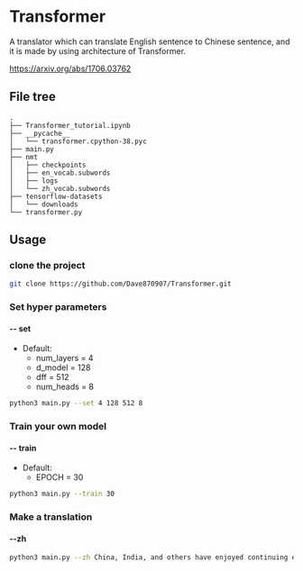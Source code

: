 # Transformer
A translator which can translate English sentence to Chinese sentence, and it is made by using architecture of Transformer.

 https://arxiv.org/abs/1706.03762 

## File tree

```
.
├── Transformer_tutorial.ipynb
├── __pycache__
│   └── transformer.cpython-38.pyc
├── main.py
├── nmt
│   ├── checkpoints
│   ├── en_vocab.subwords
│   ├── logs
│   └── zh_vocab.subwords
├── tensorflow-datasets
│   └── downloads
└── transformer.py
```

## Usage
### clone the project
```sh
git clone https://github.com/Dave870907/Transformer.git
```

### Set hyper parameters
#### -- set
- Default:
  - num_layers = 4
  - d_model = 128
  - dff = 512
  - num_heads = 8

```sh
python3 main.py --set 4 128 512 8
```
### Train your own model
#### -- train
- Default:
  - EPOCH = 30
```sh
python3 main.py --train 30
```

### Make a translation
#### --zh
```sh
python3 main.py --zh China, India, and others have enjoyed continuing economic growth.
```
